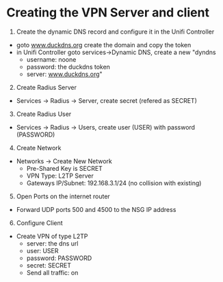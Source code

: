 # Creating the VPN Server and client

1. Create the dynamic DNS record and configure it in the Unifi Controller
  - goto www.duckdns.org create the domain and copy the token
  - in Unifi Controller goto services->Dynamic DNS, create a new "dyndns
    - username: noone
    - password: the duckdns token
    - server: www.duckdns.org"
2. Create Radius Server
  - Services -> Radius -> Server, create secret (refered as SECRET)
3. Create Radius User
  - Services -> Radius -> Users, create user (USER) with password (PASSWORD)
4. Create Network
  - Networks -> Create New Network
    - Pre-Shared Key is SECRET
    - VPN Type: L2TP Server
    - Gateways IP/Subnet: 192.168.3.1/24 (no collision with existing)
5. Open Ports on the internet router
  - Forward UDP ports 500 and 4500 to the NSG IP address
6. Configure Client
  - Create VPN of type L2TP
    - server: the dns url
    - user: USER
    - password: PASSWORD
    - secret: SECRET
    - Send all traffic: on
